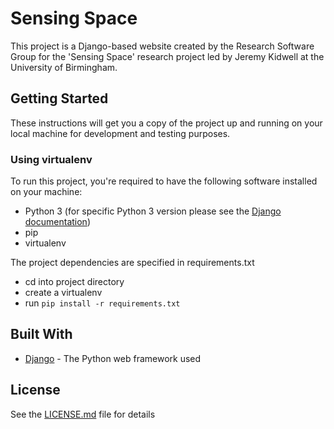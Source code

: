 # Sensing Space

This project is a Django-based website created by the Research Software Group for the 'Sensing Space' research project led by Jeremy Kidwell at the University of Birmingham.

## Getting Started

These instructions will get you a copy of the project up and running on your local machine for development and testing purposes.

### Using virtualenv

To run this project, you're required to have the following software installed on your machine:

* Python 3 (for specific Python 3 version please see the [Django documentation](https://www.djangoproject.com/))
* pip
* virtualenv

The project dependencies are specified in requirements.txt

* cd into project directory
* create a virtualenv
* run `pip install -r requirements.txt`

## Built With

* [Django](https://www.djangoproject.com/) - The Python web framework used

## License

See the [LICENSE.md](LICENSE.md) file for details
